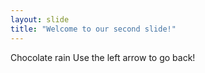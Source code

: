```yaml
---
layout: slide
title: "Welcome to our second slide!"
---
```

Chocolate rain
Use the left arrow to go back!
